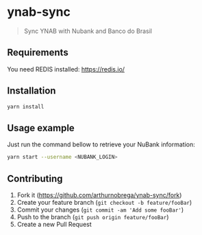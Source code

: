 # ynab-sync
> Sync YNAB with Nubank and Banco do Brasil

## Requirements

You need REDIS installed: https://redis.io/

## Installation

```sh
yarn install
```

## Usage example

Just run the command bellow to retrieve your NuBank information:

```sh
yarn start --username <NUBANK_LOGIN>
```

## Contributing

1. Fork it (<https://github.com/arthurnobrega/ynab-sync/fork>)
2. Create your feature branch (`git checkout -b feature/fooBar`)
3. Commit your changes (`git commit -am 'Add some fooBar'`)
4. Push to the branch (`git push origin feature/fooBar`)
5. Create a new Pull Request